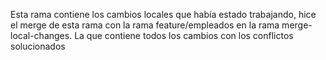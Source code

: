 Esta rama contiene los cambios locales que había estado trabajando, hice el merge de esta rama con la rama feature/empleados en la rama merge-local-changes. La que contiene todos los cambios con los conflictos solucionados
